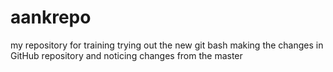 # aankrepo
my repository for training
trying out the new git bash
making the changes in GitHub repository and noticing changes from the master
